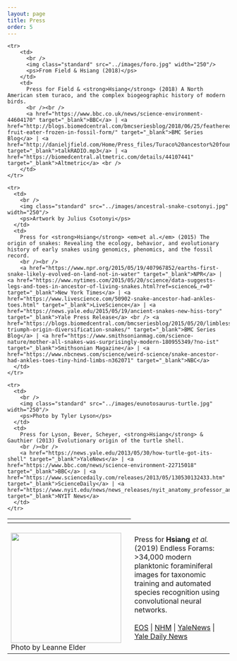 ```yaml
---
layout: page
title: Press
order: 5
---
```

<table>
  <thead>
    <tr>
      <th class="row-illust"></th>
    </tr>
  </thead>
  <tbody>
      <tr>
          <td>
            <br />
            <img class="standard" src="../images/forams.png" width="250"/>
            <ps>Photo by Leanne Elder</ps>
          </td>
          <td>
            Press for <strong>Hsiang</strong> <em>et al.</em> (2019) Endless Forams: >34,000 modern planktonic foraminiferal images for taxonomic training and automated species recognition using convolutional neural networks.
            <br /><br />
            <a href="https://eos.org/articles/nineteen-eighty-forams" target="_blank">EOS</a> | <a href="https://naturalhistorymuseum.blog/2019/07/24/endless-forams-transforming-the-study-of-natural-history-and-training-the-scientists-of-the-future-curator-of-micropalaeontology/" target="_blank">NHM</a> | <a href="https://news.yale.edu/2019/12/18/machine-learning-helps-tame-sea-plankton-species-data" target="_blank">YaleNews</a> | <a href="https://yaledailynews.com/blog/2020/01/14/yale-researchers-identify-fossils-using-machine-learning/" target="_blank">Yale Daily News</a> <br />
          </td>
      </tr>

    <tr>
        <td>
          <br />
          <img class="standard" src="../images/foro.jpg" width="250"/>
          <ps>From Field & Hsiang (2018)</ps>
        </td>
        <td>
          Press for Field & <strong>Hsiang</strong> (2018) A North American stem turaco, and the complex biogeographic history of modern birds.
          <br /><br />
          <a href="https://www.bbc.co.uk/news/science-environment-44604170" target="_blank">BBC</a> | <a href="http://blogs.biomedcentral.com/bmcseriesblog/2018/06/25/feathered-fruit-eater-frozen-in-fossil-form/" target="_blank">BMC Series Blog</a> | <a href="http://danieljfield.com/Home/Press_files/Turaco%20ancestor%20found%20in%20USA%20Daniel%20Field%20Talk%20Radio%20020718.mp3" target="_blank">talkRADIO.mp3</a> | <a href="https://biomedcentral.altmetric.com/details/44107441" target="_blank">Altmetric</a> <br />
        </td>
    </tr>

    <tr>
      <td>
        <br />
        <img class="standard" src="../images/ancestral-snake-csotonyi.jpg" width="250"/>
        <ps>Artwork by Julius Csotonyi</ps>
      </td>
      <td>
        Press for <strong>Hsiang</strong> <em>et al.</em> (2015) The origin of snakes: Revealing the ecology, behavior, and evolutionary history of early snakes using genomics, phenomics, and the fossil record.
        <br /><br />
        <a href="https://www.npr.org/2015/05/19/407967852/earths-first-snake-likely-evolved-on-land-not-in-water" target="_blank">NPR</a> | <a href="https://www.nytimes.com/2015/05/20/science/data-suggests-legs-and-toes-in-ancestor-of-living-snakes.html?ref=science&_r=0" target="_blank">New York Times</a> | <a href="https://www.livescience.com/50902-snake-ancestor-had-ankles-toes.html" target="_blank">LiveScience</a> | <a href="https://news.yale.edu/2015/05/19/ancient-snakes-new-hiss-tory" target="_blank">Yale Press Release</a> <br /> <a href="https://blogs.biomedcentral.com/bmcseriesblog/2015/05/20/limbless-triumph-origin-diversification-snakes/" target="_blank">BMC Series Blog</a> | <a href="https://www.smithsonianmag.com/science-nature/mother-all-snakes-was-surprisingly-modern-180955349/?no-ist" target="_blank">Smithsonian Magazine</a> | <a href="https://www.nbcnews.com/science/weird-science/snake-ancestor-had-ankles-toes-tiny-hind-limbs-n362071" target="_blank">NBC</a>
      </td>
    </tr>

    <tr>
      <td>
        <br />
        <img class="standard" src="../images/eunotosaurus-turtle.jpg" width="250"/>
        <ps>Photo by Tyler Lyson</ps>
      </td>
      <td>
        Press for Lyson, Bever, Scheyer, <strong>Hsiang</strong> & Gauthier (2013) Evolutionary origin of the turtle shell.
        <br /><br />
        <a href="https://news.yale.edu/2013/05/30/how-turtle-got-its-shell" target="_blank">YaleNews</a> | <a href="https://www.bbc.com/news/science-environment-22715018" target="_blank">BBC</a> | <a href="https://www.sciencedaily.com/releases/2013/05/130530132433.htm" target="_blank">ScienceDaily</a> | <a href="https://www.nyit.edu/news/news_releases/nyit_anatomy_professor_and_team_discover_the_origin_of_the_turtle_shell" target="_blank">NYIT News</a>
      </td>
    </tr>

  </tbody>
</table>
